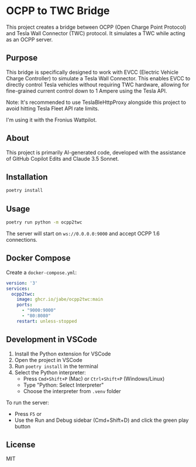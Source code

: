 # OCPP to TWC Bridge

This project creates a bridge between OCPP (Open Charge Point Protocol) and Tesla Wall Connector (TWC) protocol. It simulates a TWC while acting as an OCPP server.

## Purpose

This bridge is specifically designed to work with EVCC (Electric Vehicle Charge Controller) to simulate a Tesla Wall Connector. This enables EVCC to directly control Tesla vehicles without requiring TWC hardware, allowing for fine-grained current control down to 1 Ampere using the Tesla API.

Note: It's recommended to use TeslaBleHttpProxy alongside this project to avoid hitting Tesla Fleet API rate limits.

I'm using it with the Fronius Wattpilot.

## About

This project is primarily AI-generated code, developed with the assistance of GitHub Copilot Edits and Claude 3.5 Sonnet.

## Installation

```bash
poetry install
```

## Usage

```bash
poetry run python -m ocpp2twc
```

The server will start on `ws://0.0.0.0:9000` and accept OCPP 1.6 connections.

## Docker Compose

Create a `docker-compose.yml`:

```yaml
version: '3'
services:
  ocpp2twc:
    image: ghcr.io/jabe/ocpp2twc:main
    ports:
      - "9000:9000"
      - "80:8080"
    restart: unless-stopped
```

## Development in VSCode

1. Install the Python extension for VSCode
2. Open the project in VSCode
3. Run `poetry install` in the terminal
4. Select the Python interpreter:
   - Press `Cmd+Shift+P` (Mac) or `Ctrl+Shift+P` (Windows/Linux)
   - Type "Python: Select Interpreter"
   - Choose the interpreter from `.venv` folder

To run the server:
- Press `F5` or
- Use the Run and Debug sidebar (Cmd+Shift+D) and click the green play button

## License

MIT
